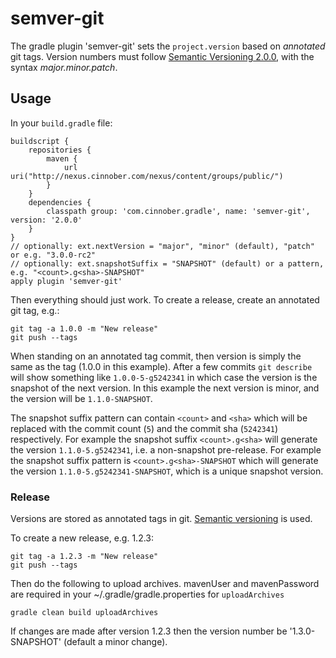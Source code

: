 # semver-git #

The gradle plugin 'semver-git' sets the `project.version` based on _annotated_ git tags.
Version numbers must follow [Semantic Versioning 2.0.0](http://semver.org/spec/v2.0.0.html), with the syntax _major.minor.patch_.

## Usage ##

In your `build.gradle` file:

    buildscript {
        repositories {
            maven {
                url uri("http://nexus.cinnober.com/nexus/content/groups/public/")
            }
        }
        dependencies {
            classpath group: 'com.cinnober.gradle', name: 'semver-git', version: '2.0.0'
        }
    }
    // optionally: ext.nextVersion = "major", "minor" (default), "patch" or e.g. "3.0.0-rc2"
    // optionally: ext.snapshotSuffix = "SNAPSHOT" (default) or a pattern, e.g. "<count>.g<sha>-SNAPSHOT"
    apply plugin 'semver-git'

Then everything should just work. To create a release, create an
annotated git tag, e.g.:

    git tag -a 1.0.0 -m "New release"
    git push --tags

When standing on an annotated tag commit, then version is simply the
same as the tag (1.0.0 in this example).  After a few commits `git
describe` will show something like `1.0.0-5-g5242341` in which case
the version is the snapshot of the next version. In this example the
next version is minor, and the version will be `1.1.0-SNAPSHOT`.

The snapshot suffix pattern can contain `<count>` and `<sha>` which
will be replaced with the commit count (`5`) and the commit sha
(`5242341`) respectively.
For example the snapshot suffix `<count>.g<sha>` will generate the
version `1.1.0-5.g5242341`, i.e. a non-snapshot pre-release.
For example the snapshot suffix pattern is `<count>.g<sha>-SNAPSHOT`
which will generate the version `1.1.0-5.g5242341-SNAPSHOT`, which is
a unique snapshot version.

### Release ###

Versions are stored as annotated tags in git. [Semantic versioning](http://semver.org) is used.

To create a new release, e.g. 1.2.3:

    git tag -a 1.2.3 -m "New release"
    git push --tags

Then do the following to upload archives. mavenUser and mavenPassword are required in your ~/.gradle/gradle.properties for `uploadArchives`

    gradle clean build uploadArchives

If changes are made after version 1.2.3 then the version number be '1.3.0-SNAPSHOT' (default a minor change).
